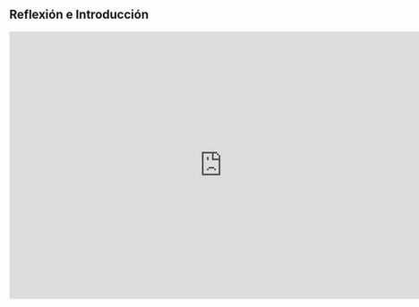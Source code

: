 
## Reflexión e Introducción

<iframe src="https://docs.google.com/presentation/d/e/2PACX-1vQiCAf2k4lBWD7-xtPJASilFDnmZG1QeuC8rTv9NPDCtm6zZ4Zw35q_zBpHcEt0sJ6lZO5iPcodcamy/embed?start=false&loop=false&delayms=60000" frameborder="0" width="760" height="478" allowfullscreen="true" mozallowfullscreen="true" webkitallowfullscreen="true"></iframe>
